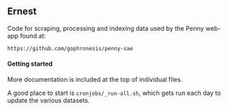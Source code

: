 ## Ernest

Code for scraping, processing and indexing data used by the Penny web-app found at:

    https://github.com/gophronesis/penny-sae

#### Getting started

More documentation is included at the top of individual files.

A good place to start is `cronjobs/_run-all.sh`, which gets run each day to update the various datasets.